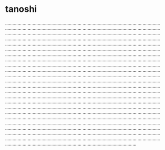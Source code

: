 # tanoshi

.............................................................................................................................................................................................................................................................................................................................................................................................................................................................................................................................................................................................................................................................................................................................................................................................................................................................................................................................................................................................................................................................................................................................................................................................................................................................................................................................................................................................................................................................................................................................................................................................................................................................................................................................................................................................................................................................................................................................................................................................................................................................................................................................................................................................................................................................................................................................................................................................................................................................................................................................................................................................................................................................................................................................................................................................................................................................................................................................................................................................................................................................................